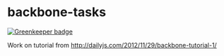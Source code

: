 backbone-tasks
==============

[![Greenkeeper badge](https://badges.greenkeeper.io/rickydunlop/backbone-tasks.svg)](https://greenkeeper.io/)

Work on tutorial from http://dailyjs.com/2012/11/29/backbone-tutorial-1/

